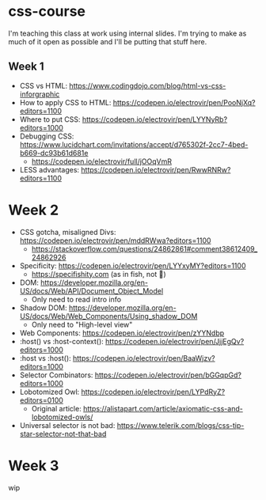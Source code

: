 # css-course

I'm teaching this class at work using internal slides. I'm trying to make as much of it open as possible and I'll be putting that stuff here.

## Week 1

 * CSS vs HTML: https://www.codingdojo.com/blog/html-vs-css-inforgraphic
 * How to apply CSS to HTML: https://codepen.io/electrovir/pen/PooNjXq?editors=1100
 * Where to put CSS: https://codepen.io/electrovir/pen/LYYNyRb?editors=1000
 * Debugging CSS: https://www.lucidchart.com/invitations/accept/d765302f-2cc7-4bed-b669-dc93b61d681e
   * https://codepen.io/electrovir/full/jOOqVmR
 * LESS advantages: https://codepen.io/electrovir/pen/RwwRNRw?editors=1100
 
 # Week 2
 
  * CSS gotcha, misaligned Divs: https://codepen.io/electrovir/pen/mddRWwa?editors=1100
    * https://stackoverflow.com/questions/24862861#comment38612409_24862926
  * Specificity: https://codepen.io/electrovir/pen/LYYxyMY?editors=1100
    * https://specifishity.com (as in fish, not :poop:)
  * DOM: https://developer.mozilla.org/en-US/docs/Web/API/Document_Object_Model
    * Only need to read intro info
  * Shadow DOM: https://developer.mozilla.org/en-US/docs/Web/Web_Components/Using_shadow_DOM
    * Only need to "High-level view"
  * Web Components: https://codepen.io/electrovir/pen/zYYNdbp
  * :host() vs :host-context(): https://codepen.io/electrovir/pen/JjjEgQv?editors=1000
  * :host vs :host(): https://codepen.io/electrovir/pen/BaaWjzv?editors=1000
  * Selector Combinators: https://codepen.io/electrovir/pen/bGGqpGd?editors=1000
  * Lobotomized Owl: https://codepen.io/electrovir/pen/LYPdRyZ?editors=0100
    * Original article: https://alistapart.com/article/axiomatic-css-and-lobotomized-owls/
  * Universal selector is not bad: https://www.telerik.com/blogs/css-tip-star-selector-not-that-bad
  
  # Week 3
  
  wip
